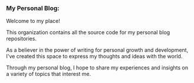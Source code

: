 ### My Personal Blog:

Welcome to my place!

This organization contains all the source code for my personal blog repositories.

As a believer in the power of writing for personal growth and development, I've created this space to express my thoughts and ideas with the world. 

Through my personal blog, I hope to share my experiences and insights on a variety of topics that interest me.
